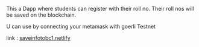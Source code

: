 This a Dapp where students can register with their roll no. Their roll nos will be saved on the blockchain.

U can use by connecting your metamask with goerli Testnet

link : [saveinfotobc1.netlify](https://saveinfotobc1.netlify.app/)
